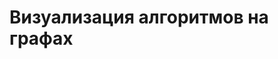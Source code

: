 # Визуализация алгоритмов на графах
<img scr="https://github.com/lif0/VAG/blob/master/Github/Screen.gif"> </img>
